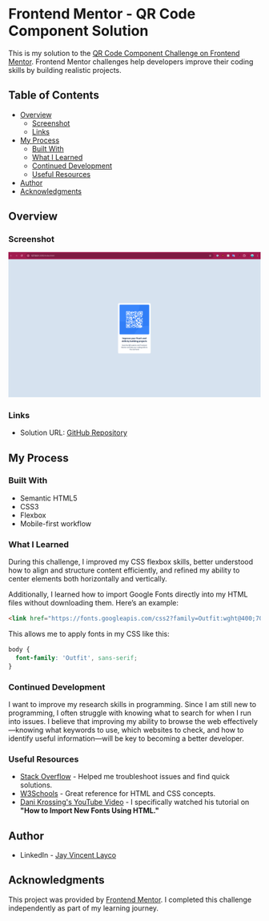 # Frontend Mentor - QR Code Component Solution

This is my solution to the [QR Code Component Challenge on Frontend Mentor](https://www.frontendmentor.io/challenges/qr-code-component-iux_sIO_H). Frontend Mentor challenges help developers improve their coding skills by building realistic projects.

## Table of Contents

- [Overview](#overview)
  - [Screenshot](#screenshot)
  - [Links](#links)
- [My Process](#my-process)
  - [Built With](#built-with)
  - [What I Learned](#what-i-learned)
  - [Continued Development](#continued-development)
  - [Useful Resources](#useful-resources)
- [Author](#author)
- [Acknowledgments](#acknowledgments)

## Overview

### Screenshot

![Final Output](./images/final-output.png)

### Links

- Solution URL: [GitHub Repository](https://github.com/jayco01/qr-code-component.git)

## My Process

### Built With

- Semantic HTML5
- CSS3
- Flexbox
- Mobile-first workflow

### What I Learned

During this challenge, I improved my CSS flexbox skills, better understood how to align and structure content efficiently, and refined my ability to center elements both horizontally and vertically.

Additionally, I learned how to import Google Fonts directly into my HTML files without downloading them. Here’s an example:

```html
<link href="https://fonts.googleapis.com/css2?family=Outfit:wght@400;700&display=swap" rel="stylesheet">
```

This allows me to apply fonts in my CSS like this:

```css
body {
  font-family: 'Outfit', sans-serif;
}
```

### Continued Development

I want to improve my research skills in programming. Since I am still new to programming, I often struggle with knowing what to search for when I run into issues. I believe that improving my ability to browse the web effectively—knowing what keywords to use, which websites to check, and how to identify useful information—will be key to becoming a better developer.

### Useful Resources

- [Stack Overflow](https://stackoverflow.com/) - Helped me troubleshoot issues and find quick solutions.
- [W3Schools](https://www.w3schools.com/) - Great reference for HTML and CSS concepts.
- [Dani Krossing's YouTube Video](https://www.youtube.com/c/DaniKrossing) - I specifically watched his tutorial on **"How to Import New Fonts Using HTML."**

## Author

- LinkedIn - [Jay Vincent Layco](https://www.linkedin.com/in/jay-vincent-layco-39184116b/)

## Acknowledgments

This project was provided by [Frontend Mentor](https://www.frontendmentor.io/). I completed this challenge independently as part of my learning journey.
